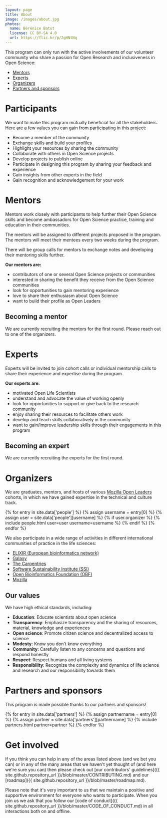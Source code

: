 ```yaml
---
layout: page
title: About
image: /images/about.jpg
photos:
  name: Bérénice Batut
  license: CC BY-SA 4.0
  url: https://flic.kr/p/2gHNtNq
---
```


This program can only run with the active involvements of our volunteer community who share a passion for Open Research and inclusiveness in Open Science:

- [Mentors](#mentors)
- [Experts](#experts)
- [Organizers](#organizers)
- [Partners and sponsors](#partners-and-sponsors)

# Participants

We want to make this program mutually beneficial for all the stakeholders. Here are a few values you can gain from participating in this project:

- Become a member of the community
- Exchange skills and build your profiles
- Highlight your resources by sharing the community
- Collaborate with others in Open Science projects
- Develop projects to publish online
- Participate in designing this program by sharing your feedback and experience
- Gain insights from other experts in the field
- Gain recognition and acknowledgement for your work

# Mentors

Mentors work closely with participants to help further their Open Science skills and become ambassadors for Open Science practice, training and education in their communities.

The mentors will be assigned to different projects proposed in the program. The mentors will meet  their mentees every two weeks during the program.

There will be group calls for mentors to exchange notes and developing their mentoring skills further.

**Our mentors are:**

- contributors of one or several Open Science projects or communities
- interested in sharing the benefit they receive from the Open Science communities
- look for opportunities to gain mentoring experience
- love to share their enthusiasm about Open Science
- want to build their profile as Open Leaders

## Becoming a mentor

We are currently recruiting the mentors for the first round. Please reach out to one of the organizers.

# Experts

Experts will be invited to join cohort calls or individual mentorship calls to share their experience and expertise during the program.

**Our experts are:**

- motivated Open Life Scientists
- understand and advocate the value of working openly
- look for opportunities to support or give back to the research community
- enjoy sharing their resources to facilitate others work
- develop and teach skills collaboratively in the community
- want to gain/improve leadership skills through their engagements in this program

## Becoming an expert

We are currently recruiting the experts for the first round.

# Organizers

We are graduates, mentors, and hosts of various [Mozilla Open Leaders](https://foundation.mozilla.org/en/opportunity/mozilla-open-leaders/) cohorts, in which we have gained expertise in the technical and culture track.
<div class="people">
{% for entry in site.data['people'] %}
    {% assign username = entry[0] %}
    {% assign user = site.data['people'][username] %}
    {% if user.organizer %}
      {% include people.html user=user username=username %}
    {% endif %}
{% endfor %}
</div>

We also participate in a wide range of activities in different international communities of practice in the life sciences:
- [ELIXIR (European bioinformatics network)](https://elixir-europe.org/)
- [Galaxy](https://galaxyproject.org/)
- [The Carpentries](https://carpentries.org/)
- [Software Sustainability Institute (SSI)](https://www.software.ac.uk/)
- [Open Bioinformatics Foundation (OBF)](https://www.open-bio.org/)
- [Mozilla](https://foundation.mozilla.org/en/)

## Our values

We have high ethical standards, including:

- **Education**: Educate scientists about open science
- **Transparency**: Emphasize transparency and the sharing of resources, material, knowledge and experiences
- **Open science**: Promote citizen science and decentralized access to science
- **Modesty**: Know you don't know everything
- **Community**: Carefully listen to any concerns and questions and respond honestly
- **Respect**: Respect humans and all living systems
- **Responsibility**: Recognize the complexity and dynamics of life science and research and our responsibility towards them

# Partners and sponsors

This program is made possible thanks to our partners and sponsors!

<div class="partners">
{% for entry in site.data['partners'] %}
    {% assign partnername = entry[0] %}
    {% assign partner = site.data['partners'][partnername] %}
    {% include partners.html partner=partner %}
{% endfor %}
</div>

# Get involved

If you think you can help in any of the areas listed above (and we bet you can)
or in any of the many areas that we haven't yet thought of (and here we're sure
you can) then please check out [our contributors'
guidelines]({{ site.github.repository_url }}/blob/master/CONTRIBUTING.md) and
our [roadmap]({{ site.github.repository_url }}/blob/master/roadmap.md).

Please note that it's very important to us that we maintain a positive and
supportive environment for everyone who wants to participate. When you join us
we ask that you follow our [code of conduct]({{ site.github.repository_url
}}/blob/master/CODE_OF_CONDUCT.md) in all interactions both on and offline.
